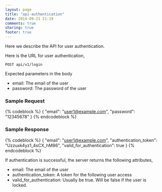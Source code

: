 ```yaml
---
layout: page
title: "api-authentication"
date: 2014-09-21 21:19
comments: true
sharing: true
footer: true
---
```


Here we describe the API for user authentication.

Here is the URL for user authentication,

`POST api/v1/login`

Expected parameters in the body

- email:  The email of the user
- password: The password of the user

### Sample Request

{% codeblock %}
{
  "email": "user1@example.com",
  "password": "12345678"
}
{% endcodeblock %}

### Sample Response

{% codeblock %}
{
  "email": "user1@example.com",
  "authentication_token": "Uzzuxk4yz1_4sCX_hM86",
  "valid_for_authentication": true
}
{% endcodeblock %}

If authentication is successful, the server returns the following attributes,

- email: The email of the user
- authentication_token: A token for the following user access
- valid_for_authentication: Usually be true. Will be false if the user is locked.

